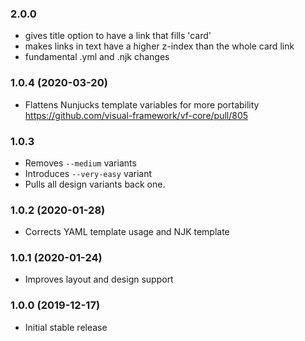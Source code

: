 ### 2.0.0

- gives title option to have a link that fills 'card'
- makes links in text have a higher z-index than the whole card link
- fundamental .yml and .njk changes


### 1.0.4 (2020-03-20)

- Flattens Nunjucks template variables for more portability https://github.com/visual-framework/vf-core/pull/805

### 1.0.3

- Removes `--medium` variants
- Introduces `--very-easy` variant
- Pulls all design variants back one.

### 1.0.2 (2020-01-28)

- Corrects YAML template usage and NJK template

### 1.0.1 (2020-01-24)

- Improves layout and design support

### 1.0.0 (2019-12-17)

- Initial stable release
